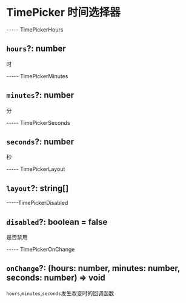 # TimePicker 时间选择器

----- TimePickerHours

## `hours`?: number

时

----- TimePickerMinutes

## `minutes`?: number

分

----- TimePickerSeconds

## `seconds`?: number

秒

----- TimePickerLayout

## `layout`?: string[]

-----TimePickerDisabled

## `disabled`?: boolean = false

是否禁用

----- TimePickerOnChange

## `onChange`?: (hours: number, minutes: number, seconds: number) => void

`hours`,`minutes`,`seconds`发生改变时的回调函数
